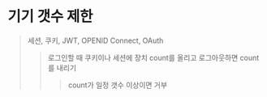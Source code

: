 # 기기 갯수 제한

> 세션, 쿠키, JWT, OPENID Connect, OAuth
>
> > 로그인할 때 쿠키이나 세션에 장치 count를 올리고 로그아웃하면 count를 내리기
> >
> > > count가 일정 갯수 이상이면 거부
